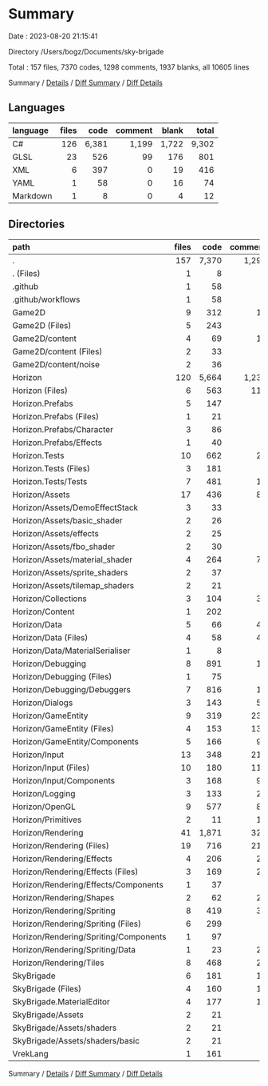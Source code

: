 # Summary

Date : 2023-08-20 21:15:41

Directory /Users/bogz/Documents/sky-brigade

Total : 157 files,  7370 codes, 1298 comments, 1937 blanks, all 10605 lines

Summary / [Details](details.md) / [Diff Summary](diff.md) / [Diff Details](diff-details.md)

## Languages
| language | files | code | comment | blank | total |
| :--- | ---: | ---: | ---: | ---: | ---: |
| C# | 126 | 6,381 | 1,199 | 1,722 | 9,302 |
| GLSL | 23 | 526 | 99 | 176 | 801 |
| XML | 6 | 397 | 0 | 19 | 416 |
| YAML | 1 | 58 | 0 | 16 | 74 |
| Markdown | 1 | 8 | 0 | 4 | 12 |

## Directories
| path | files | code | comment | blank | total |
| :--- | ---: | ---: | ---: | ---: | ---: |
| . | 157 | 7,370 | 1,298 | 1,937 | 10,605 |
| . (Files) | 1 | 8 | 0 | 4 | 12 |
| .github | 1 | 58 | 0 | 16 | 74 |
| .github/workflows | 1 | 58 | 0 | 16 | 74 |
| Game2D | 9 | 312 | 11 | 91 | 414 |
| Game2D (Files) | 5 | 243 | 0 | 59 | 302 |
| Game2D/content | 4 | 69 | 11 | 32 | 112 |
| Game2D/content (Files) | 2 | 33 | 2 | 15 | 50 |
| Game2D/content/noise | 2 | 36 | 9 | 17 | 62 |
| Horizon | 120 | 5,664 | 1,234 | 1,534 | 8,432 |
| Horizon (Files) | 6 | 563 | 117 | 118 | 798 |
| Horizon.Prefabs | 5 | 147 | 6 | 37 | 190 |
| Horizon.Prefabs (Files) | 1 | 21 | 0 | 4 | 25 |
| Horizon.Prefabs/Character | 3 | 86 | 3 | 22 | 111 |
| Horizon.Prefabs/Effects | 1 | 40 | 3 | 11 | 54 |
| Horizon.Tests | 10 | 662 | 20 | 154 | 836 |
| Horizon.Tests (Files) | 3 | 181 | 4 | 36 | 221 |
| Horizon.Tests/Tests | 7 | 481 | 16 | 118 | 615 |
| Horizon/Assets | 17 | 436 | 87 | 136 | 659 |
| Horizon/Assets/DemoEffectStack | 3 | 33 | 1 | 7 | 41 |
| Horizon/Assets/basic_shader | 2 | 26 | 1 | 10 | 37 |
| Horizon/Assets/effects | 2 | 25 | 1 | 6 | 32 |
| Horizon/Assets/fbo_shader | 2 | 30 | 1 | 10 | 41 |
| Horizon/Assets/material_shader | 4 | 264 | 78 | 75 | 417 |
| Horizon/Assets/sprite_shaders | 2 | 37 | 5 | 17 | 59 |
| Horizon/Assets/tilemap_shaders | 2 | 21 | 0 | 11 | 32 |
| Horizon/Collections | 3 | 104 | 35 | 30 | 169 |
| Horizon/Content | 1 | 202 | 2 | 54 | 258 |
| Horizon/Data | 5 | 66 | 41 | 22 | 129 |
| Horizon/Data (Files) | 4 | 58 | 41 | 20 | 119 |
| Horizon/Data/MaterialSerialiser | 1 | 8 | 0 | 2 | 10 |
| Horizon/Debugging | 8 | 891 | 13 | 212 | 1,116 |
| Horizon/Debugging (Files) | 1 | 75 | 0 | 12 | 87 |
| Horizon/Debugging/Debuggers | 7 | 816 | 13 | 200 | 1,029 |
| Horizon/Dialogs | 3 | 143 | 55 | 33 | 231 |
| Horizon/GameEntity | 9 | 319 | 230 | 110 | 659 |
| Horizon/GameEntity (Files) | 4 | 153 | 136 | 52 | 341 |
| Horizon/GameEntity/Components | 5 | 166 | 94 | 58 | 318 |
| Horizon/Input | 13 | 348 | 212 | 96 | 656 |
| Horizon/Input (Files) | 10 | 180 | 119 | 50 | 349 |
| Horizon/Input/Components | 3 | 168 | 93 | 46 | 307 |
| Horizon/Logging | 3 | 133 | 20 | 22 | 175 |
| Horizon/OpenGL | 9 | 577 | 89 | 160 | 826 |
| Horizon/Primitives | 2 | 11 | 10 | 3 | 24 |
| Horizon/Rendering | 41 | 1,871 | 323 | 538 | 2,732 |
| Horizon/Rendering (Files) | 19 | 716 | 215 | 219 | 1,150 |
| Horizon/Rendering/Effects | 4 | 206 | 26 | 61 | 293 |
| Horizon/Rendering/Effects (Files) | 3 | 169 | 26 | 46 | 241 |
| Horizon/Rendering/Effects/Components | 1 | 37 | 0 | 15 | 52 |
| Horizon/Rendering/Shapes | 2 | 62 | 22 | 17 | 101 |
| Horizon/Rendering/Spriting | 8 | 419 | 31 | 115 | 565 |
| Horizon/Rendering/Spriting (Files) | 6 | 299 | 2 | 77 | 378 |
| Horizon/Rendering/Spriting/Components | 1 | 97 | 7 | 32 | 136 |
| Horizon/Rendering/Spriting/Data | 1 | 23 | 22 | 6 | 51 |
| Horizon/Rendering/Tiles | 8 | 468 | 29 | 126 | 623 |
| SkyBrigade | 6 | 181 | 15 | 40 | 236 |
| SkyBrigade (Files) | 4 | 160 | 14 | 32 | 206 |
| SkyBrigade.MaterialEditor | 4 | 177 | 12 | 42 | 231 |
| SkyBrigade/Assets | 2 | 21 | 1 | 8 | 30 |
| SkyBrigade/Assets/shaders | 2 | 21 | 1 | 8 | 30 |
| SkyBrigade/Assets/shaders/basic | 2 | 21 | 1 | 8 | 30 |
| VrekLang | 1 | 161 | 0 | 19 | 180 |

Summary / [Details](details.md) / [Diff Summary](diff.md) / [Diff Details](diff-details.md)
